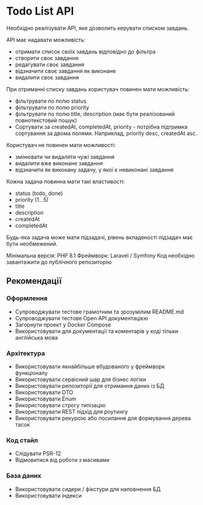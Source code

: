 # Todo List API

Необхідно реалізувати API, яке дозволить керувати списком завдань.

API має надавати можливість:
- отримати список своїх завдань відповідно до фільтра
- створити своє завдання
- редагувати своє завдання
- відзначити своє завдання як виконане
- видалити своє завдання

При отриманні списку завдань користувач повинен мати можливість:
- фільтрувати по полю status
- фільтрувати по полю priority
- фільтрувати по полю title, description (має бути реалізований повнотекстовий пошук)
- Сортувати за createdAt, completedAt, priority - потрібна підтримка сортування за двома полями. Наприклад, priority desc,  createdAt asc.

Користувач не повинен мати можливості:
- змінювати чи видаляти чужі завдання
- видалити вже виконане завдання
- відзначити як виконану задачу, у якої є невиконані завдання

Кожна задача повинна мати такі властивості:
- status (todo, done)
- priority (1...5)
- title
- description
- createdAt
- completedAt

Будь-яка задача може мати підзадачі, рівень вкладеності підзадач має бути необмежений.

Мінімальна версія: PHP 8.1
Фреймворк: Laravel / Symfony
Код необхідно завантажити до публічного репозиторію

## Рекомендації

### Оформлення
- Супроводжувати тестове грамотним та зрозумілим README.md
- Супроводжувати тестове Open API документацією
- Загорнути проект у Docker Compose
- Використовувати для документації та коментарів у коді тільки англійська мова

### Архітектура
- Використовувати якнайбільше вбудованого у фреймворк функціоналу
- Використовувати сервісний шар для бізнес логіки
- Використовувати репозиторії для отримання даних із БД
- Використовувати DTO
- Використовувати Enum
- Використовувати строгу типізацію
- Використовувати REST підхід для роутингу
- Використовувати рекурсію або посилання для формування дерева тасок

### Код стайл
- Слідувати PSR-12
- Відмовитися від роботи з масивами

### База даних
- Використовувати сидери / фікстури для наповнення БД
- Використовувати індекси
